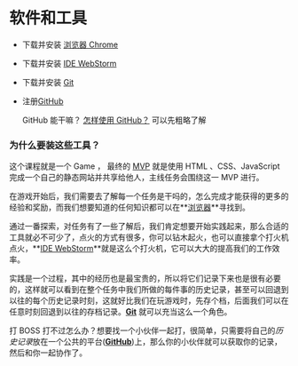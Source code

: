 # 软件和工具

- 下载并安装 [浏览器 Chrome](https://cn.bing.com/search?q=chrome)

- 下载并安装 [IDE WebStorm](https://www.jetbrains.com/webstorm/)

- 下载并安装 [Git](https://git-scm.com/)

- 注册[GitHub](https://github.com/)

  GitHub 能干嘛？ [怎样使用 GitHub？](https://www.zhihu.com/question/20070065) 可以先粗略了解

### 为什么要装这些工具？

这个课程就是一个 Game ， 最终的 [MVP](http://wiki.mbalib.com/wiki/%E6%9C%80%E7%AE%80%E5%8F%AF%E8%A1%8C%E4%BA%A7%E5%93%81) 就是使用 HTML 、CSS、JavaScript 完成一个自己的静态网站并共享给他人，主线任务会围绕这一 MVP 进行。



在游戏开始后，我们需要去了解每一个任务是干吗的，怎么完成才能获得的更多的经验和奖励，而我们想要知道的任何知识都可以在**[浏览器](https://cn.bing.com/search?q=chrome)**寻找到。



通过一番探索，对任务有了一些了解后，我们肯定想要开始实践起来，那么合适的工具就必不可少了，点火的方式有很多，你可以钻木起火，也可以直接拿个打火机点火，**[IDE WebStorm](https://www.jetbrains.com/webstorm/)**就是这么个打火机，它可以大大的提高我们的工作效率。



实践是一个过程，其中的经历也是最宝贵的，所以将它们记录下来也是很有必要的，这样就可以看到在整个任务中我们所做的每件事的历史记录，甚至可以回退到以往的每个历史记录时刻，这就好比我们在玩游戏时，先存个档，后面我们可以在任意时刻回退到以往的存档记录。**[Git](https://git-scm.com/)**  就可以充当这么一个角色。



打 BOSS 打不过怎么办？想要找一个小伙伴一起打，很简单，只需要将自己的*历史记录*放在一个公共的平台(**[GitHub](https://github.com/)**)上，那么你的小伙伴就可以获取你的记录，然后和你一起协作了。

